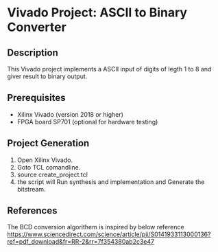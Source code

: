 # Vivado Project: ASCII to Binary Converter

## Description
This Vivado project implements a ASCII input of digits of legth 1 to 8 and giver result to binary output. 

## Prerequisites
- Xilinx Vivado (version 2018 or higher)
- FPGA board SP701 (optional for hardware testing)

## Project Generation
1. Open Xilinx Vivado.
2. Goto TCL comandline.
3. source create_project.tcl
6. the script will Run synthesis and implementation and Generate the bitstream.

## References
The BCD conversion algorithem is inspired by below reference
https://www.sciencedirect.com/science/article/pii/S0141933113000136?ref=pdf_download&fr=RR-2&rr=7f354380ab2c3e47
